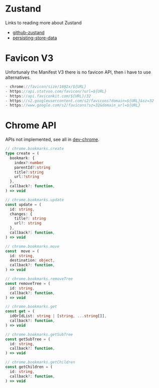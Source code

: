 # Zustand

Links to reading more about Zustand

- [github-zustand](<[https://](https://github.com/pmndrs/zustand)>)
- [persisting-store-data](<[https://](https://github.com/pmndrs/zustand/blob/main/docs/integrations/persisting-store-data.md)>)

# Favicon V3

Unfortunaly the Manifest V3 there is no favicon API, then i have to use alternatives.

```javascript
- chrome://favicon/size/16@2x/${URL}
- https://api.statvoo.com/favicon/?url=${URL}
- https://api.faviconkit.com/${URL}/32
- https://s2.googleusercontent.com/s2/favicons?domain=${URL}&sz=32
- https://www.google.com/s2/favicons?sz=32&domain_url=${URL}

```

# Chrome API

APIs not implemented, see all in [dev-chrome](https://developer.chrome.com/docs/extensions/reference/bookmarks).

```typescript
// chrome.bookmarks.create
type create = (
  bookmark: {
    index?:number
    parentId?:string
    title?:string
    url:?string
  },
  callback?: function,
) => void

// chrome.bookmarks.update
const update = (
  id: string,
  changes: {
    title?: string
    url?: string
  },
  callback?: function,
) => void

// chrome.bookmarks.move
const  move = (
  id: string,
  destination: object,
  callback?: function,
) => void

// chrome.bookmarks.removeTree
const removeTree = (
  id: string,
  callback?: function,
) => void

// chrome.bookmarks.get
const get = (
  idOrIdList: string | [string, ...string[]],
  callback?: function,
) => void

// chrome.bookmarks.getSubTree
const getSubTree = (
  id: string,
  callback?: function,
) => void

// chrome.bookmarks.getChildren
const getChildren = (
  id: string,
  callback?: function,
) => void
```
